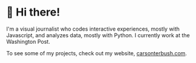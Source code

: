# 💃 Hi there!

I'm a visual journalist who codes interactive experiences, mostly with Javascript, and analyzes data, mostly with Python. I currently work at the Washington Post. 

To see some of my projects, check out my website, <a href="https://www.carsonterbush.com">carsonterbush.com</a>.
<!--
**carsonology/carsonology** is a ✨ _special_ ✨ repository because its `README.md` (this file) appears on your GitHub profile.

Here are some ideas to get you started:

- 🔭 I’m currently working on ...
- 🌱 I’m currently learning ...
- 👯 I’m looking to collaborate on ...
- 🤔 I’m looking for help with ...
- 💬 Ask me about ...
- 📫 How to reach me: ...
- 😄 Pronouns: ...
- ⚡ Fun fact: ...
-->
